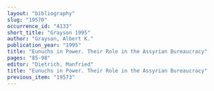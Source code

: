```yaml
---
layout: "bibliography"
slug: "19570"
occurrence_id: "4133"
short_title: "Grayson 1995"
author: "Grayson, Albert K."
publication_year: "1995"
title: "Eunuchs in Power. Their Role in the Assyrian Bureaucracy"
pages: "85-98"
editor: "Dietrich, Manfried"
title: "Eunuchs in Power. Their Role in the Assyrian Bureaucracy"
previous_item: "19573"
---
```

